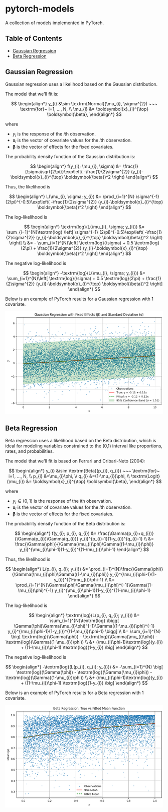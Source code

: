 # pytorch-models

A collection of models implemented in PyTorch.

## Table of Contents
- [Gaussian Regression](#gaussian-regression)
- [Beta Regression](#beta-regression)

## Gaussian Regression

Gaussian regression uses a likelihood based on the Gaussian distribution.

The model that we'll fit is:

$$
\begin{align*}
y_{i} &\sim \textrm{Normal}(\mu_{i}, \sigma^{2}) ~~~ \textrm{for}~ i=1, ..., N, \\
\mu_{i} &= \boldsymbol{x}_{i}^{\top} \boldsymbol{\beta}, 
\end{align*}
$$

where 

* $y_{i}$ is the response of the $i\textrm{th}$ observation.
* $\boldsymbol{x}_{i}$ is the vector of covariate values for the $i\textrm{th}$ observation.
* $\boldsymbol{\beta}$ is the vector of effects for the fixed covariates.

The probability density function of the Gaussian distribution is:

$$
\begin{align*}
f(y_{i}; \mu_{i}, \sigma) &= \frac{1}{\sigma\sqrt{2\pi}}\exp\left( -\frac{1}{2\sigma^{2}} (y_{i}-\boldsymbol{x}_{i}^{\top} \boldsymbol{\beta})^2 \right)
\end{align*}
$$

Thus, the likelihood is 

$$
\begin{align*}
L(\mu_{i}, \sigma; y_{i}) &= \prod_{i=1}^{N} \sigma^{-1} (2\pi)^{-0.5}\exp\left( -\frac{1}{2\sigma^{2}} (y_{i}-\boldsymbol{x}_{i}^{\top} \boldsymbol{\beta})^2 \right)
\end{align*}
$$

The log-likelihood is 

$$
\begin{align*}
\textrm{log}(L(\mu_{i}, \sigma; y_{i})) &= \sum_{i=1}^{N}\textrm{log} \left[ \sigma^{-1} (2\pi)^{-0.5}\exp\left( -\frac{1}{2\sigma^{2}} (y_{i}-\boldsymbol{x}_{i}^{\top} \boldsymbol{\beta})^2 \right) \right] \\
&= - \sum_{i=1}^{N}\left[ \textrm{log}(\sigma) + 0.5 \textrm{log}(2\pi) + \frac{1}{2\sigma^{2}} (y_{i}-\boldsymbol{x}_{i}^{\top} \boldsymbol{\beta})^2 \right]
\end{align*}
$$

The negative log-likelihood is 

$$
\begin{align*}
-\textrm{log}(L(\mu_{i}, \sigma; y_{i})) &= \sum_{i=1}^{N}\left[ \textrm{log}(\sigma) + 0.5 \textrm{log}(2\pi) + \frac{1}{2\sigma^{2}} (y_{i}-\boldsymbol{x}_{i}^{\top} \boldsymbol{\beta})^2 \right]
\end{align*}
$$

Below is an example of PyTorch results for a Gaussian regression with 1 covariate.

![GaussianRegression](assets/GaussianRegression.png)

## Beta Regression

Beta regression uses a likelihood based on the Beta distribution, which is ideal for modeling variables constrained to the (0,1) interval like proportions, rates, and probabilities.

The model that we'll fit is based on Ferrari and Cribari-Neto (2004):

$$
\begin{align*}
y_{i} &\sim \textrm{Beta}(p_{i}, q_{i}) ~~~ \textrm{for}~ i=1, ..., N, \\
p_{i} &=\mu_{i}\phi, \\
q_{i} &=(1-\mu_{i})\phi, \\
\textrm{Logit}(\mu_{i}) &= \boldsymbol{x}_{i}^{\top} \boldsymbol{\beta}, 
\end{align*}
$$

where 

* $y_{i} \in (0, 1)$ is the response of the $i\textrm{th}$ observation.
* $\boldsymbol{x}_{i}$ is the vector of covariate values for the $i\textrm{th}$ observation.
* $\boldsymbol{\beta}$ is the vector of effects for the fixed covariates.

The probability density function of the Beta distribution is:

$$
\begin{align*}
f(y_{i}; p_{i}, q_{i}) &= \frac{\Gamma(p_{i}+q_{i})}{\Gamma(p_{i})\Gamma(q_{i})} y_{i}^{p_{i}-1}(1-y_{i})^{q_{i}-1} \\
&= \frac{\Gamma(\phi)}{\Gamma(\mu_{i}\phi)\Gamma((1-\mu_{i})\phi)} y_{i}^{\mu_{i}\phi-1}(1-y_{i})^{(1-\mu_{i})\phi-1}
\end{align*}
$$

Thus, the likelihood is 

$$
\begin{align*}
L(p_{i}, q_{i}; y_{i}) &= \prod_{i=1}^{N}\frac{\Gamma(\phi)}{\Gamma(\mu_{i}\phi)\Gamma((1-\mu_{i})\phi)} y_{i}^{\mu_{i}\phi-1}(1-y_{i})^{(1-\mu_{i})\phi-1} \\
&= \prod_{i=1}^{N}\Gamma(\phi)\Gamma(\mu_{i}\phi)^{-1}\Gamma((1-\mu_{i})\phi)^{-1} y_{i}^{\mu_{i}\phi-1}(1-y_{i})^{(1-\mu_{i})\phi-1}
\end{align*}
$$

The log-likelihood is 

$$
\begin{align*}
\textrm{log}(L(p_{i}, q_{i}; y_{i})) &= \sum_{i=1}^{N}\textrm{log} \bigg[ \Gamma(\phi)\Gamma(\mu_{i}\phi)^{-1}\Gamma((1-\mu_{i})\phi)^{-1} y_{i}^{\mu_{i}\phi-1}(1-y_{i})^{(1-\mu_{i})\phi-1} \bigg] \\
&= \sum_{i=1}^{N} \big[ \textrm{log}(\Gamma(\phi)) - \textrm{log}(\Gamma(\mu_{i}\phi)) - \textrm{log}(\Gamma((1-\mu_{i})\phi)) \\
&+ (\mu_{i}\phi-1)\textrm{log}(y_{i}) + ((1-\mu_{i})\phi-1) \textrm{log}(1-y_{i}) \big]
\end{align*}
$$

The negative log-likelihood is 

$$
\begin{align*}
-\textrm{log}(L(p_{i}, q_{i}; y_{i})) &= -\sum_{i=1}^{N} \big[ \textrm{log}(\Gamma(\phi)) - \textrm{log}(\Gamma(\mu_{i}\phi)) - \textrm{log}(\Gamma((1-\mu_{i})\phi)) \\
&+ (\mu_{i}\phi-1)\textrm{log}(y_{i}) + ((1-\mu_{i})\phi-1) \textrm{log}(1-y_{i}) \big]
\end{align*}
$$

Below is an example of PyTorch results for a Beta regression with 1 covariate.

![BetaRegression](assets/BetaRegression.png)
